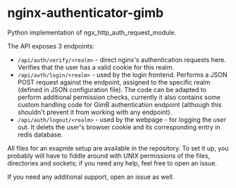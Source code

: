 # nginx-authenticator-gimb
Python implementation of ngx_http_auth_request_module.

The API exposes 3 endpoints:
 - `/api/auth/verify/<realm>` - direct nginx's authentication requests here. Verifies that the user has a valid cookie for this realm.
 - `/api/auth/login/<realm>` - used by the login frontend. Performs a JSON POST request against the endpoint, assigned to the specific realm (defined in JSON configuration file). The code can be adapted to perform additional permission checks, currently it also contains some custom handling code for GimB authentication endpoint (although this shouldn't prevent it from working with any endpoint).
 - `/api/auth/logout/<realm>` - used by the webpage - for logging the user out. It delets the user's browser cookie and its corresponding entry in redis database.
 
All files for an exapmle setup are available in the repository. To set it up, you probably will have to fiddle around with UNIX permissions of the files, directories and sockets; if you need any help, feel free to open an issue.

If you need any additional support, open an issue as well.
